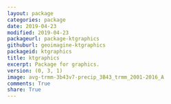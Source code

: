```yaml
---
layout: package
categories: package
date: 2019-04-23
modified: 2019-04-23
packageurl: package-ktgraphics
githuburl: geoimagine-ktgraphics
packageid: ktgraphics
title: ktgraphics
excerpt: Package for graphics.
version: (0, 3, 1)
image: avg-trmm-3b43v7-precip_3B43_trmm_2001-2016_A
comments: True
share: True
---
```

